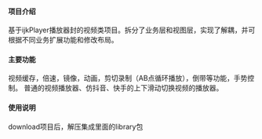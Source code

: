 
#### 项目介绍
基于ijkPlayer播放器封的视频类项目。拆分了业务层和视图层，实现了解耦，并可根据不同业务扩展功能和修改布局。

#### 主要功能
视频缓存，倍速，镜像，动画，剪切录制（AB点循环播放），倒带等功能，手势控制。
普通的视频播放器、仿抖音、快手的上下滑动切换视频的播放器。

#### 使用说明
download项目后，解压集成里面的library包
